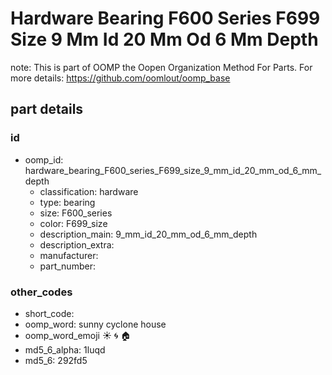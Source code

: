 # Hardware Bearing F600 Series F699 Size 9 Mm Id 20 Mm Od 6 Mm Depth  

note: This is part of OOMP the Oopen Organization Method For Parts. For more details: https://github.com/oomlout/oomp_base

##  part details





### id
* oomp_id: hardware_bearing_F600_series_F699_size_9_mm_id_20_mm_od_6_mm_depth
  * classification: hardware
  * type: bearing
  * size: F600_series
  * color: F699_size
  * description_main: 9_mm_id_20_mm_od_6_mm_depth
  * description_extra: 
  * manufacturer: 
  * part_number: 

### other_codes
* short_code: 
* oomp_word: sunny cyclone house
* oomp_word_emoji :sunny: :cyclone: :house:
* md5_6_alpha: 1luqd
* md5_6: 292fd5